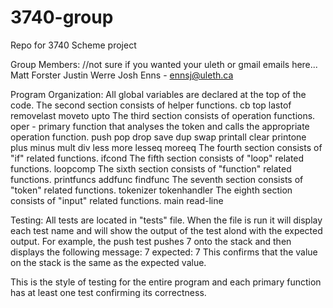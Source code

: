 3740-group
==========

Repo for 3740 Scheme project

Group Members:
  //not sure if you wanted your uleth or gmail emails here...
  Matt Forster
  Justin Werre
  Josh Enns - ennsj@uleth.ca
  
Program Organization:
All global variables are declared at the top of the code.
The second section consists of helper functions.
  cb
  top
  lastof
  removelast
  moveto
  upto
The third section consists of operation functions.
  oper - primary function that analyses the token and calls the appropriate operation function.
  push
  pop
  drop
  save
  dup
  swap
  printall
  clear
  printone
  plus
  minus
  mult
  div
  less
  more
  lesseq
  moreeq
The fourth section consists of "if" related functions.
  ifcond
The fifth section consists of "loop" related functions.
  loopcomp
The sixth section consists of "function" related functions.
  printfuncs
  addfunc
  findfunc
The seventh section consists of "token" related functions.
  tokenizer
  tokenhandler
The eighth section consists of "input" related functions.
  main
  read-line

Testing:
All tests are located in "tests" file.
When the file is run it will display each test name and will show the output of the test alond with the expected output.
For example, the push test pushes 7 onto the stack and then displays the following message:
7 expected: 7
This confirms that the value on the stack is the same as the expected value.

This is the style of testing for the entire program and each primary function has at least one test confirming its correctness.
